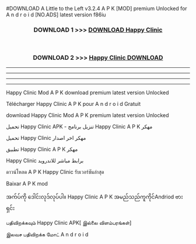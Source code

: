 #DOWNLOAD A Little to the Left v3.2.4 A P K [MOD] premium Unlocked for A n d r o i d [NO.ADS] latest version f86iu 



<div align="center">

<h3>DOWNLOAD 1 >>> <a href="https://getmod1.web.app/?judule=Btd Battles">DOWNLOAD Happy Clinic </a></h3><br>

<h3>DOWNLOAD 2 >>> <a href="https://getmod1.web.app/?judule=Btd Battles">Happy Clinic  DOWNLOAD </a></h3>

</div>


----------------------------------------------------------

----------------------------------------------------------

----------------------------------------------------------

----------------------------------------------------------


Happy Clinic  Mod A P K download premium latest version Unlocked

Télécharger Happy Clinic  A P K pour A n d r o i d Gratuit

download Happy Clinic  Mod A P K premium latest version Unlocked

تحميل Happy Clinic  APK - تنزيل برنامج Happy Clinic  A P K مهكر

تحميل Happy Clinic  مهكر اخر اصدار

تطبيق Happy Clinic  A P K مهكر

Happy Clinic  برابط مباشر للاندرويد

ดาวน์โหลด A P K Happy Clinic  รับเวอร์ชันล่าสุด

Baixar A P K mod

အက်ပ်ကို ဒေါင်းလုဒ်လုပ်ပါ။ Happy Clinic  A P K အမည်သည်ကူကိုင်Andriod ဗားရှင်း

பதிவிறக்கவும் Happy Clinic  APK[ இல்லை விளம்பரங்கள்] 
 
இலவச பதிவிறக்க மோட் A n d r o i d



